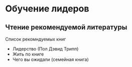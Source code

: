 # Обучение лидеров

## Чтение рекомендуемой литературы
Список рекомндуемых книг
 * Лидерство (Пол Дэвид Трипп)
 * Жить по книге 
 * Чего вы ожидали (семейная книга)
 
